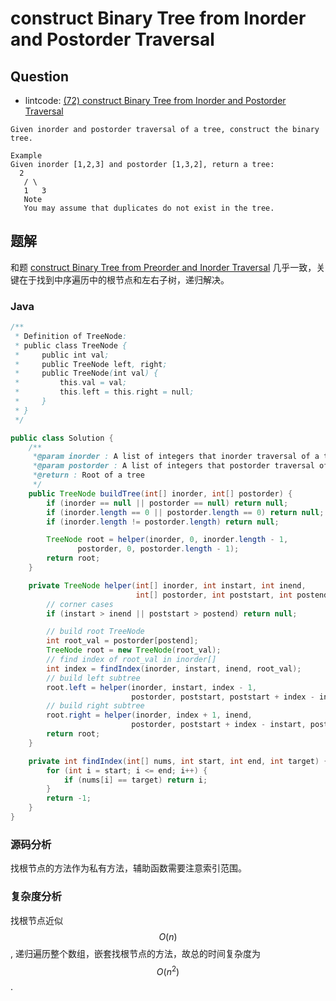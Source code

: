 # construct Binary Tree from Inorder and Postorder Traversal

## Question

- lintcode: [(72) construct Binary Tree from Inorder and Postorder Traversal](http://www.lintcode.com/en/problem/construct-binary-tree-from-inorder-and-postorder-traversal/)

```
Given inorder and postorder traversal of a tree, construct the binary tree.

Example
Given inorder [1,2,3] and postorder [1,3,2], return a tree:
  2
   / \
   1   3
   Note
   You may assume that duplicates do not exist in the tree.
```

## 题解

和题 [construct Binary Tree from Preorder and Inorder Traversal](http://algorithm.yuanbin.me/zh-hans/binary_tree/construct_binary_tree_from_preorder_and_inorder_traversal.html) 几乎一致，关键在于找到中序遍历中的根节点和左右子树，递归解决。

### Java

```java
/**
 * Definition of TreeNode:
 * public class TreeNode {
 *     public int val;
 *     public TreeNode left, right;
 *     public TreeNode(int val) {
 *         this.val = val;
 *         this.left = this.right = null;
 *     }
 * }
 */

public class Solution {
    /**
     *@param inorder : A list of integers that inorder traversal of a tree
     *@param postorder : A list of integers that postorder traversal of a tree
     *@return : Root of a tree
     */
    public TreeNode buildTree(int[] inorder, int[] postorder) {
        if (inorder == null || postorder == null) return null;
        if (inorder.length == 0 || postorder.length == 0) return null;
        if (inorder.length != postorder.length) return null;

        TreeNode root = helper(inorder, 0, inorder.length - 1,
               postorder, 0, postorder.length - 1);
        return root;
    }

    private TreeNode helper(int[] inorder, int instart, int inend,
                            int[] postorder, int poststart, int postend) {
        // corner cases
        if (instart > inend || poststart > postend) return null;

        // build root TreeNode
        int root_val = postorder[postend];
        TreeNode root = new TreeNode(root_val);
        // find index of root_val in inorder[]
        int index = findIndex(inorder, instart, inend, root_val);
        // build left subtree
        root.left = helper(inorder, instart, index - 1,
                           postorder, poststart, poststart + index - instart - 1);
        // build right subtree
        root.right = helper(inorder, index + 1, inend,
                           postorder, poststart + index - instart, postend - 1);
        return root;
    }

    private int findIndex(int[] nums, int start, int end, int target) {
        for (int i = start; i <= end; i++) {
            if (nums[i] == target) return i;
        }
        return -1;
    }
}
```

### 源码分析

找根节点的方法作为私有方法，辅助函数需要注意索引范围。

### 复杂度分析

找根节点近似 $$O(n)$$, 递归遍历整个数组，嵌套找根节点的方法，故总的时间复杂度为 $$O(n^2)$$.
